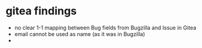 # gitea findings

- no clear 1-1 mapping between Bug fields from Bugzilla and Issue in Gitea
- email cannot be used as name (as it was in Bugzilla)
-
